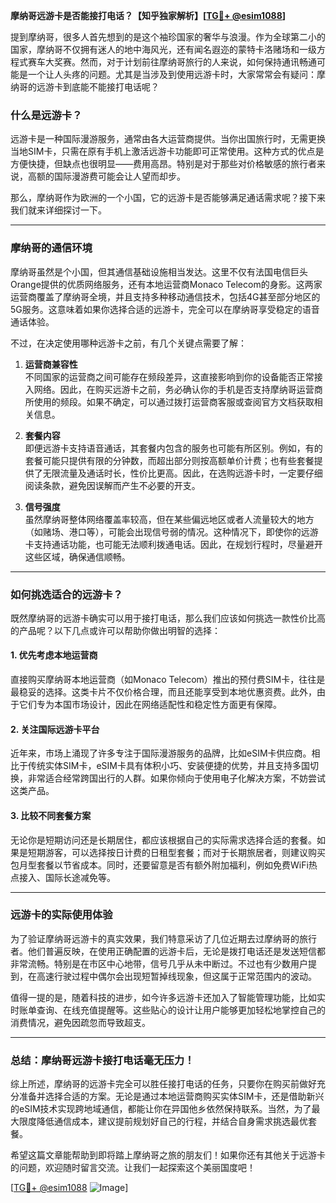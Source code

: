 **摩纳哥远游卡是否能接打电话？【知乎独家解析】[[TG💪+ @esim1088](https://t.me/s/esim1088)]**

提到摩纳哥，很多人首先想到的是这个袖珍国家的奢华与浪漫。作为全球第二小的国家，摩纳哥不仅拥有迷人的地中海风光，还有闻名遐迩的蒙特卡洛赌场和一级方程式赛车大奖赛。然而，对于计划前往摩纳哥旅行的人来说，如何保持通讯畅通可能是一个让人头疼的问题。尤其是当涉及到使用远游卡时，大家常常会有疑问：摩纳哥的远游卡到底能不能接打电话呢？

### **什么是远游卡？**

远游卡是一种国际漫游服务，通常由各大运营商提供。当你出国旅行时，无需更换当地SIM卡，只需在原有手机上激活远游卡功能即可正常使用。这种方式的优点是方便快捷，但缺点也很明显——费用高昂。特别是对于那些对价格敏感的旅行者来说，高额的国际漫游费可能会让人望而却步。

那么，摩纳哥作为欧洲的一个小国，它的远游卡是否能够满足通话需求呢？接下来我们就来详细探讨一下。

---

### **摩纳哥的通信环境**

摩纳哥虽然是个小国，但其通信基础设施相当发达。这里不仅有法国电信巨头Orange提供的优质网络服务，还有本地运营商Monaco Telecom的身影。这两家运营商覆盖了摩纳哥全境，并且支持多种移动通信技术，包括4G甚至部分地区的5G服务。这意味着如果你选择合适的远游卡，完全可以在摩纳哥享受稳定的语音通话体验。

不过，在决定使用哪种远游卡之前，有几个关键点需要了解：

1. **运营商兼容性**  
   不同国家的运营商之间可能存在频段差异，这直接影响到你的设备能否正常接入网络。因此，在购买远游卡之前，务必确认你的手机是否支持摩纳哥运营商所使用的频段。如果不确定，可以通过拨打运营商客服或查阅官方文档获取相关信息。

2. **套餐内容**  
   即便远游卡支持语音通话，其套餐内包含的服务也可能有所区别。例如，有的套餐可能只提供有限的分钟数，而超出部分则按高额单价计费；也有些套餐提供了无限流量及通话时长，性价比更高。因此，在选购远游卡时，一定要仔细阅读条款，避免因误解而产生不必要的开支。

3. **信号强度**  
   虽然摩纳哥整体网络覆盖率较高，但在某些偏远地区或者人流量较大的地方（如赌场、港口等），可能会出现信号弱的情况。这种情况下，即使你的远游卡支持通话功能，也可能无法顺利拨通电话。因此，在规划行程时，尽量避开这些区域，确保通信顺畅。

---

### **如何挑选适合的远游卡？**

既然摩纳哥的远游卡确实可以用于接打电话，那么我们应该如何挑选一款性价比高的产品呢？以下几点或许可以帮助你做出明智的选择：

#### **1. 优先考虑本地运营商**
直接购买摩纳哥本地运营商（如Monaco Telecom）推出的预付费SIM卡，往往是最稳妥的选择。这类卡片不仅价格合理，而且还能享受到本地优惠资费。此外，由于它们专为本国市场设计，因此在网络适配性和稳定性方面更有保障。

#### **2. 关注国际远游卡平台**
近年来，市场上涌现了许多专注于国际漫游服务的品牌，比如eSIM卡供应商。相比于传统实体SIM卡，eSIM卡具有体积小巧、安装便捷的优势，并且支持多国切换，非常适合经常跨国出行的人群。如果你倾向于使用电子化解决方案，不妨尝试这类产品。

#### **3. 比较不同套餐方案**
无论你是短期访问还是长期居住，都应该根据自己的实际需求选择合适的套餐。如果是短期游客，可以选择按日计费的日租型套餐；而对于长期旅居者，则建议购买包月型套餐以节省成本。同时，还要留意是否有额外附加福利，例如免费WiFi热点接入、国际长途减免等。

---

### **远游卡的实际使用体验**

为了验证摩纳哥远游卡的真实效果，我们特意采访了几位近期去过摩纳哥的旅行者。他们普遍反映，在使用正确配置的远游卡后，无论是拨打电话还是发送短信都非常流畅。特别是在市区中心地带，信号几乎从未中断过。不过也有少数用户提到，在高速行驶过程中偶尔会出现短暂掉线现象，但这属于正常范围内的波动。

值得一提的是，随着科技的进步，如今许多远游卡还加入了智能管理功能，比如实时账单查询、在线充值提醒等。这些贴心的设计让用户能够更加轻松地掌控自己的消费情况，避免因疏忽而导致超支。

---

### **总结：摩纳哥远游卡接打电话毫无压力！**

综上所述，摩纳哥的远游卡完全可以胜任接打电话的任务，只要你在购买前做好充分准备并选择合适的方案。无论是通过本地运营商购买实体SIM卡，还是借助新兴的eSIM技术实现跨地域通信，都能让你在异国他乡依然保持联系。当然，为了最大限度降低通信成本，建议提前规划好自己的行程，并结合自身需求挑选最优套餐。

希望这篇文章能帮助到即将踏上摩纳哥之旅的朋友们！如果你还有其他关于远游卡的问题，欢迎随时留言交流。让我们一起探索这个美丽国度吧！

[[TG💪+ @esim1088](https://t.me/s/esim1088) ![Image](https://i.postimg.cc/4NQfJmqS/Snipaste-2025-05-13-00-14-12.png)]